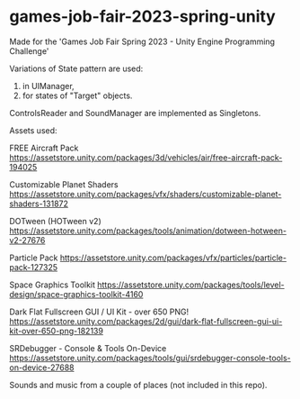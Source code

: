 # games-job-fair-2023-spring-unity
Made for the 'Games Job Fair Spring 2023 - Unity Engine Programming Challenge'

Variations of State pattern are used:
1. in UIManager,
2. for states of "Target" objects.

ControlsReader and SoundManager are implemented as Singletons.


Assets used:

FREE Aircraft Pack
https://assetstore.unity.com/packages/3d/vehicles/air/free-aircraft-pack-194025

Customizable Planet Shaders
https://assetstore.unity.com/packages/vfx/shaders/customizable-planet-shaders-131872

DOTween (HOTween v2)
https://assetstore.unity.com/packages/tools/animation/dotween-hotween-v2-27676

Particle Pack
https://assetstore.unity.com/packages/vfx/particles/particle-pack-127325


Space Graphics Toolkit
https://assetstore.unity.com/packages/tools/level-design/space-graphics-toolkit-4160

Dark Flat Fullscreen GUI / UI Kit - over 650 PNG!
https://assetstore.unity.com/packages/2d/gui/dark-flat-fullscreen-gui-ui-kit-over-650-png-182139

SRDebugger - Console & Tools On-Device
https://assetstore.unity.com/packages/tools/gui/srdebugger-console-tools-on-device-27688

Sounds and music from a couple of places (not included in this repo).

